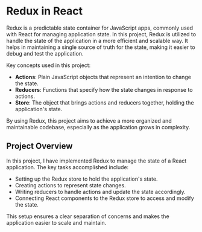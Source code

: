 # Redux in React

Redux is a predictable state container for JavaScript apps, commonly used with React for managing application state. In this project, Redux is utilized to handle the state of the application in a more efficient and scalable way. It helps in maintaining a single source of truth for the state, making it easier to debug and test the application.

Key concepts used in this project:
- **Actions**: Plain JavaScript objects that represent an intention to change the state.
- **Reducers**: Functions that specify how the state changes in response to actions.
- **Store**: The object that brings actions and reducers together, holding the application's state.

By using Redux, this project aims to achieve a more organized and maintainable codebase, especially as the application grows in complexity.

## Project Overview

In this project, I have implemented Redux to manage the state of a React application. The key tasks accomplished include:
- Setting up the Redux store to hold the application's state.
- Creating actions to represent state changes.
- Writing reducers to handle actions and update the state accordingly.
- Connecting React components to the Redux store to access and modify the state.

This setup ensures a clear separation of concerns and makes the application easier to scale and maintain.